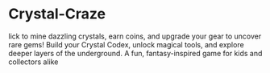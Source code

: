 # Crystal-Craze
lick to mine dazzling crystals, earn coins, and upgrade your gear to uncover rare gems! Build your Crystal Codex, unlock magical tools, and explore deeper layers of the underground. A fun, fantasy-inspired game for kids and collectors alike
